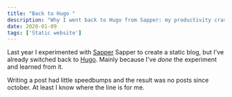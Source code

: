 ```yaml
---
title: "Back to Hugo "
description: "Why I went back to Hugo from Sapper: my productivity crashed on this blog. "
date: 2020-01-09
tags: ['Static website']
---
```


Last year I experimented with [Sapper](https://sapper.svelte.dev/) Sapper to create a static blog, but I've already switched back to [Hugo](https://gohugo.io/). Mainly because I've _done_ the experiment and learned from it. 

Writing a post had little speedbumps and the result was no posts since october. At least I know where the line is for me.

